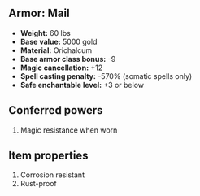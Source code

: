 ## Armor: Mail

- **Weight:** 60 lbs
- **Base value:** 5000 gold
- **Material:** Orichalcum
- **Base armor class bonus:** -9
- **Magic cancellation:** +12
- **Spell casting penalty:** -570% (somatic spells only)
- **Safe enchantable level:** +3 or below

## Conferred powers
1. Magic resistance when worn

## Item properties
1. Corrosion resistant
2. Rust-proof